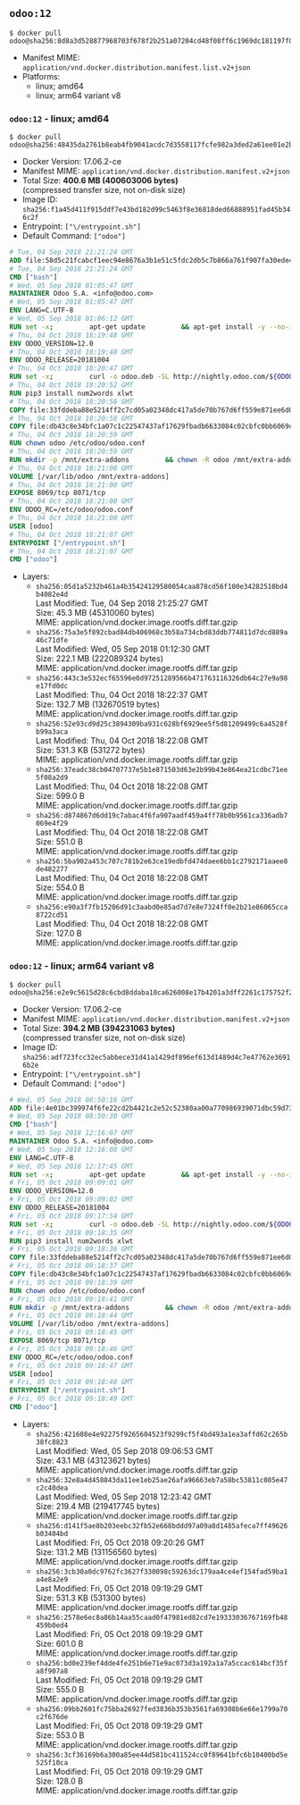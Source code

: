 ## `odoo:12`

```console
$ docker pull odoo@sha256:8d8a3d528877968703f678f2b251a07204cd48f08ff6c1969dc181197f0ce78d
```

-	Manifest MIME: `application/vnd.docker.distribution.manifest.list.v2+json`
-	Platforms:
	-	linux; amd64
	-	linux; arm64 variant v8

### `odoo:12` - linux; amd64

```console
$ docker pull odoo@sha256:48435da2761b8eab4fb9041acdc7d3558117fcfe982a3ded2a61ee01e2b0351b
```

-	Docker Version: 17.06.2-ce
-	Manifest MIME: `application/vnd.docker.distribution.manifest.v2+json`
-	Total Size: **400.6 MB (400603006 bytes)**  
	(compressed transfer size, not on-disk size)
-	Image ID: `sha256:f1a45d411f915ddf7e43bd182d99c5463f8e36818ded66888951fad45b346c2f`
-	Entrypoint: `["\/entrypoint.sh"]`
-	Default Command: `["odoo"]`

```dockerfile
# Tue, 04 Sep 2018 21:21:24 GMT
ADD file:58d5c21fcabcf1eec94e8676a3b1e51c5fdc2db5c7b866a761f907fa30ede4d8 in / 
# Tue, 04 Sep 2018 21:21:24 GMT
CMD ["bash"]
# Wed, 05 Sep 2018 01:05:47 GMT
MAINTAINER Odoo S.A. <info@odoo.com>
# Wed, 05 Sep 2018 01:05:47 GMT
ENV LANG=C.UTF-8
# Wed, 05 Sep 2018 01:06:12 GMT
RUN set -x;         apt-get update         && apt-get install -y --no-install-recommends             ca-certificates             curl             node-less             python3-pip             python3-setuptools             python3-renderpm             libssl1.0-dev             xz-utils             python3-watchdog         && curl -o wkhtmltox.tar.xz -SL https://github.com/wkhtmltopdf/wkhtmltopdf/releases/download/0.12.4/wkhtmltox-0.12.4_linux-generic-amd64.tar.xz         && echo '3f923f425d345940089e44c1466f6408b9619562 wkhtmltox.tar.xz' | sha1sum -c -         && tar xvf wkhtmltox.tar.xz         && cp wkhtmltox/lib/* /usr/local/lib/         && cp wkhtmltox/bin/* /usr/local/bin/         && cp -r wkhtmltox/share/man/man1 /usr/local/share/man/
# Thu, 04 Oct 2018 18:19:48 GMT
ENV ODOO_VERSION=12.0
# Thu, 04 Oct 2018 18:19:48 GMT
ENV ODOO_RELEASE=20181004
# Thu, 04 Oct 2018 18:20:47 GMT
RUN set -x;         curl -o odoo.deb -SL http://nightly.odoo.com/${ODOO_VERSION}/nightly/deb/odoo_${ODOO_VERSION}.${ODOO_RELEASE}_all.deb         && echo '3c8718416df355bc823a0c1cb4af6b8141183a3b odoo.deb' | sha1sum -c -         && dpkg --force-depends -i odoo.deb         && apt-get update         && apt-get -y install -f --no-install-recommends         && rm -rf /var/lib/apt/lists/* odoo.deb
# Thu, 04 Oct 2018 18:20:52 GMT
RUN pip3 install num2words xlwt
# Thu, 04 Oct 2018 18:20:58 GMT
COPY file:33fddeba88e5214ff2c7cd05a02348dc417a5de70b767d6ff559e871ee6d046a in / 
# Thu, 04 Oct 2018 18:20:58 GMT
COPY file:db43c8e34bfc1a07c1c22547437af17629fbadb6633084c02cbfc0bb6069c9fd in /etc/odoo/ 
# Thu, 04 Oct 2018 18:20:59 GMT
RUN chown odoo /etc/odoo/odoo.conf
# Thu, 04 Oct 2018 18:20:59 GMT
RUN mkdir -p /mnt/extra-addons         && chown -R odoo /mnt/extra-addons
# Thu, 04 Oct 2018 18:21:00 GMT
VOLUME [/var/lib/odoo /mnt/extra-addons]
# Thu, 04 Oct 2018 18:21:00 GMT
EXPOSE 8069/tcp 8071/tcp
# Thu, 04 Oct 2018 18:21:00 GMT
ENV ODOO_RC=/etc/odoo/odoo.conf
# Thu, 04 Oct 2018 18:21:00 GMT
USER [odoo]
# Thu, 04 Oct 2018 18:21:07 GMT
ENTRYPOINT ["/entrypoint.sh"]
# Thu, 04 Oct 2018 18:21:07 GMT
CMD ["odoo"]
```

-	Layers:
	-	`sha256:05d1a5232b461a4b35424129580054caa878cd56f100e34282510bd4b4082e4d`  
		Last Modified: Tue, 04 Sep 2018 21:25:27 GMT  
		Size: 45.3 MB (45310060 bytes)  
		MIME: application/vnd.docker.image.rootfs.diff.tar.gzip
	-	`sha256:75a3e5f892cbad84db406968c3b58a734cbd83ddb774811d7dcd889a46c71dfe`  
		Last Modified: Wed, 05 Sep 2018 01:12:30 GMT  
		Size: 222.1 MB (222089324 bytes)  
		MIME: application/vnd.docker.image.rootfs.diff.tar.gzip
	-	`sha256:443c3e532ecf65596e0d97251289566b471763116326db64c27e9a98e17fd0dc`  
		Last Modified: Thu, 04 Oct 2018 18:22:37 GMT  
		Size: 132.7 MB (132670519 bytes)  
		MIME: application/vnd.docker.image.rootfs.diff.tar.gzip
	-	`sha256:52e93cd9d25c3894309ba931c628bf6929ee5f5d81209499c6a4528fb99a3aca`  
		Last Modified: Thu, 04 Oct 2018 18:22:08 GMT  
		Size: 531.3 KB (531272 bytes)  
		MIME: application/vnd.docker.image.rootfs.diff.tar.gzip
	-	`sha256:37eadc38cb04707737e5b1e871503d63e2b99b43e864ea21cdbc71ee5f08a2d9`  
		Last Modified: Thu, 04 Oct 2018 18:22:08 GMT  
		Size: 599.0 B  
		MIME: application/vnd.docker.image.rootfs.diff.tar.gzip
	-	`sha256:d874867d6dd19c7abac4f6fa907aadf459a4ff78b0b9561ca336adb7069e4f29`  
		Last Modified: Thu, 04 Oct 2018 18:22:08 GMT  
		Size: 551.0 B  
		MIME: application/vnd.docker.image.rootfs.diff.tar.gzip
	-	`sha256:5ba902a453c707c781b2e63ce19edbfd474daee6bb1c2792171aaee8de482277`  
		Last Modified: Thu, 04 Oct 2018 18:22:08 GMT  
		Size: 554.0 B  
		MIME: application/vnd.docker.image.rootfs.diff.tar.gzip
	-	`sha256:e90a3f7fb15206d91c3aabd0e85ad7d7e8e7324ff0e2b21e86065cca8722cd51`  
		Last Modified: Thu, 04 Oct 2018 18:22:08 GMT  
		Size: 127.0 B  
		MIME: application/vnd.docker.image.rootfs.diff.tar.gzip

### `odoo:12` - linux; arm64 variant v8

```console
$ docker pull odoo@sha256:e2e9c5615d28c6cbd8ddaba10ca626008e17b4201a3dff2261c175752f24cfb5
```

-	Docker Version: 17.06.2-ce
-	Manifest MIME: `application/vnd.docker.distribution.manifest.v2+json`
-	Total Size: **394.2 MB (394231063 bytes)**  
	(compressed transfer size, not on-disk size)
-	Image ID: `sha256:adf723fcc32ec5abbece31d41a1429df896ef613d1489d4c7e47762e36916b2e`
-	Entrypoint: `["\/entrypoint.sh"]`
-	Default Command: `["odoo"]`

```dockerfile
# Wed, 05 Sep 2018 08:50:16 GMT
ADD file:4e01bc399974f6fe22cd2b4421c2e52c52380aa00a770986939071dbc59d734e in / 
# Wed, 05 Sep 2018 08:50:30 GMT
CMD ["bash"]
# Wed, 05 Sep 2018 12:16:07 GMT
MAINTAINER Odoo S.A. <info@odoo.com>
# Wed, 05 Sep 2018 12:16:08 GMT
ENV LANG=C.UTF-8
# Wed, 05 Sep 2018 12:17:45 GMT
RUN set -x;         apt-get update         && apt-get install -y --no-install-recommends             ca-certificates             curl             node-less             python3-pip             python3-setuptools             python3-renderpm             libssl1.0-dev             xz-utils             python3-watchdog         && curl -o wkhtmltox.tar.xz -SL https://github.com/wkhtmltopdf/wkhtmltopdf/releases/download/0.12.4/wkhtmltox-0.12.4_linux-generic-amd64.tar.xz         && echo '3f923f425d345940089e44c1466f6408b9619562 wkhtmltox.tar.xz' | sha1sum -c -         && tar xvf wkhtmltox.tar.xz         && cp wkhtmltox/lib/* /usr/local/lib/         && cp wkhtmltox/bin/* /usr/local/bin/         && cp -r wkhtmltox/share/man/man1 /usr/local/share/man/
# Fri, 05 Oct 2018 09:09:01 GMT
ENV ODOO_VERSION=12.0
# Fri, 05 Oct 2018 09:09:02 GMT
ENV ODOO_RELEASE=20181004
# Fri, 05 Oct 2018 09:17:54 GMT
RUN set -x;         curl -o odoo.deb -SL http://nightly.odoo.com/${ODOO_VERSION}/nightly/deb/odoo_${ODOO_VERSION}.${ODOO_RELEASE}_all.deb         && echo '3c8718416df355bc823a0c1cb4af6b8141183a3b odoo.deb' | sha1sum -c -         && dpkg --force-depends -i odoo.deb         && apt-get update         && apt-get -y install -f --no-install-recommends         && rm -rf /var/lib/apt/lists/* odoo.deb
# Fri, 05 Oct 2018 09:18:35 GMT
RUN pip3 install num2words xlwt
# Fri, 05 Oct 2018 09:18:36 GMT
COPY file:33fddeba88e5214ff2c7cd05a02348dc417a5de70b767d6ff559e871ee6d046a in / 
# Fri, 05 Oct 2018 09:18:37 GMT
COPY file:db43c8e34bfc1a07c1c22547437af17629fbadb6633084c02cbfc0bb6069c9fd in /etc/odoo/ 
# Fri, 05 Oct 2018 09:18:39 GMT
RUN chown odoo /etc/odoo/odoo.conf
# Fri, 05 Oct 2018 09:18:41 GMT
RUN mkdir -p /mnt/extra-addons         && chown -R odoo /mnt/extra-addons
# Fri, 05 Oct 2018 09:18:44 GMT
VOLUME [/var/lib/odoo /mnt/extra-addons]
# Fri, 05 Oct 2018 09:18:45 GMT
EXPOSE 8069/tcp 8071/tcp
# Fri, 05 Oct 2018 09:18:46 GMT
ENV ODOO_RC=/etc/odoo/odoo.conf
# Fri, 05 Oct 2018 09:18:47 GMT
USER [odoo]
# Fri, 05 Oct 2018 09:18:48 GMT
ENTRYPOINT ["/entrypoint.sh"]
# Fri, 05 Oct 2018 09:18:49 GMT
CMD ["odoo"]
```

-	Layers:
	-	`sha256:421608e4e92275f9265604523f9299cf5f4bd493a1ea3affd62c265b38fc8823`  
		Last Modified: Wed, 05 Sep 2018 09:06:53 GMT  
		Size: 43.1 MB (43123621 bytes)  
		MIME: application/vnd.docker.image.rootfs.diff.tar.gzip
	-	`sha256:32e8a4d458843da11ee1eb25ae26afa96663eb7a58bc53811c085e47c2c40dea`  
		Last Modified: Wed, 05 Sep 2018 12:23:42 GMT  
		Size: 219.4 MB (219417745 bytes)  
		MIME: application/vnd.docker.image.rootfs.diff.tar.gzip
	-	`sha256:d141f5ae8b203eebc32fb52e668bddd97a09a8d1485afeca7ff49626b03404bd`  
		Last Modified: Fri, 05 Oct 2018 09:20:26 GMT  
		Size: 131.2 MB (131156560 bytes)  
		MIME: application/vnd.docker.image.rootfs.diff.tar.gzip
	-	`sha256:3cb30a0dc9762fc3627f330098c59263dc179aa4ce4ef154fad59ba1a4e8a2e9`  
		Last Modified: Fri, 05 Oct 2018 09:19:29 GMT  
		Size: 531.3 KB (531300 bytes)  
		MIME: application/vnd.docker.image.rootfs.diff.tar.gzip
	-	`sha256:2578e6ec8a86b14aa55caad0f47981ed82cd7e19333036767169fb48459b0ed4`  
		Last Modified: Fri, 05 Oct 2018 09:19:29 GMT  
		Size: 601.0 B  
		MIME: application/vnd.docker.image.rootfs.diff.tar.gzip
	-	`sha256:bd0e239ef4dde4fe251b6e71e9ac073d3a192a1a7a5ccac614bcf35fa8f907a8`  
		Last Modified: Fri, 05 Oct 2018 09:19:29 GMT  
		Size: 555.0 B  
		MIME: application/vnd.docker.image.rootfs.diff.tar.gzip
	-	`sha256:09bb2601fc75bba26927fed3836b353b3561fa69308b6e66e1799a70c2f676de`  
		Last Modified: Fri, 05 Oct 2018 09:19:29 GMT  
		Size: 553.0 B  
		MIME: application/vnd.docker.image.rootfs.diff.tar.gzip
	-	`sha256:3cf36169b6a300a85ee44d581bc411524cc0f89641bfc6b10400bd5e525f10ca`  
		Last Modified: Fri, 05 Oct 2018 09:19:29 GMT  
		Size: 128.0 B  
		MIME: application/vnd.docker.image.rootfs.diff.tar.gzip
